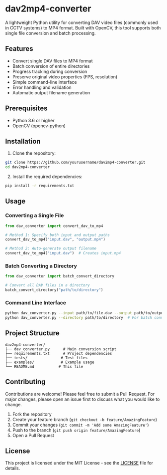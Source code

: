 # dav2mp4-converter

A lightweight Python utility for converting DAV video files (commonly used in CCTV systems) to MP4 format. Built with OpenCV, this tool supports both single file conversion and batch processing.

## Features

- Convert single DAV files to MP4 format
- Batch conversion of entire directories
- Progress tracking during conversion
- Preserve original video properties (FPS, resolution)
- Simple command-line interface
- Error handling and validation
- Automatic output filename generation

## Prerequisites

- Python 3.6 or higher
- OpenCV (opencv-python)

## Installation

1. Clone the repository:
```bash
git clone https://github.com/yourusername/dav2mp4-converter.git
cd dav2mp4-converter
```

2. Install the required dependencies:
```bash
pip install -r requirements.txt
```

## Usage

### Converting a Single File

```python
from dav_converter import convert_dav_to_mp4

# Method 1: Specify both input and output paths
convert_dav_to_mp4("input.dav", "output.mp4")

# Method 2: Auto-generate output filename
convert_dav_to_mp4("input.dav")  # Creates input.mp4
```

### Batch Converting a Directory

```python
from dav_converter import batch_convert_directory

# Convert all DAV files in a directory
batch_convert_directory("path/to/directory")
```

### Command Line Interface

```bash
python dav_converter.py --input path/to/file.dav --output path/to/output.mp4
python dav_converter.py --directory path/to/directory  # For batch conversion
```

## Project Structure

```
dav2mp4-converter/
├── dav_converter.py      # Main conversion script
├── requirements.txt      # Project dependencies
├── tests/               # Test files
├── examples/            # Example usage
└── README.md           # This file
```

## Contributing

Contributions are welcome! Please feel free to submit a Pull Request. For major changes, please open an issue first to discuss what you would like to change.

1. Fork the repository
2. Create your feature branch (`git checkout -b feature/AmazingFeature`)
3. Commit your changes (`git commit -m 'Add some AmazingFeature'`)
4. Push to the branch (`git push origin feature/AmazingFeature`)
5. Open a Pull Request

## License

This project is licensed under the MIT License - see the [LICENSE](LICENSE.txt) file for details.
